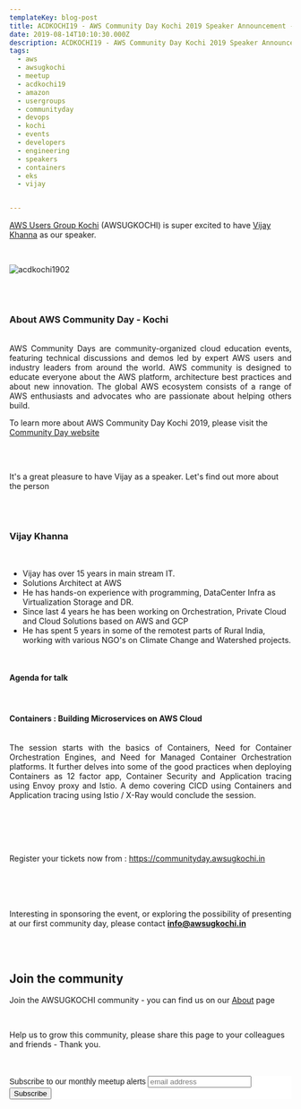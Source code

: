 ```yaml
---
templateKey: blog-post
title: ACDKOCHI19 - AWS Community Day Kochi 2019 Speaker Announcement - Vijay Khanna 
date: 2019-08-14T10:10:30.000Z
description: ACDKOCHI19 - AWS Community Day Kochi 2019 Speaker Announcement -  Vijay Khanna
tags:
  - aws
  - awsugkochi
  - meetup
  - acdkochi19
  - amazon
  - usergroups
  - communityday
  - devops
  - kochi
  - events
  - developers
  - engineering
  - speakers
  - containers
  - eks
  - vijay


---
```


[AWS Users Group Kochi](https://awsugkochi.in) (AWSUGKOCHI) is super excited to have [Vijay Khanna](https://www.linkedin.com/in/vijay-khanna/) as our speaker.

<br>

![acdkochi1902](/img/awsugkochi-acdkochi19-speaker-vijay.png)


<br> 
<br>

<h3> About AWS Community Day - Kochi </h3>

<br>
<div style="text-align: justify">
AWS Community Days are community-organized cloud education events, featuring technical discussions and demos led by expert AWS users and industry leaders from around the world. AWS community is designed to educate everyone about the AWS platform, architecture best practices and about new innovation. The global AWS ecosystem consists of a range of AWS enthusiasts and advocates who are passionate about helping others build.
</div>

To learn more about AWS Community Day Kochi 2019, please visit the [Community Day website](https://communityday.awsugkochi.in)


<br> <br> 

It's a great pleasure to have Vijay as a speaker. Let's find out more about the person

<br> <br> 

<h3> Vijay Khanna </h3>

<br>


- Vijay has over 15 years in main stream IT. 
- Solutions Architect at AWS 
- He has hands-on experience with programming, DataCenter Infra as Virtualization Storage and DR. 
- Since last 4 years he has been working on Orchestration, Private Cloud and Cloud Solutions based on AWS and GCP
- He has spent 5 years in some of the remotest parts of Rural India, working with various NGO's on Climate Change and Watershed projects.

<br>

<h4> Agenda for talk </h4>
<br>
<h4>  Containers : Building Microservices on AWS Cloud </h4>
<br>

<div style="text-align: justify">
The session starts with the basics of Containers, Need for Container Orchestration Engines, and Need for Managed Container Orchestration platforms. It further delves into some of the good practices when deploying Containers as 12 factor app, Container Security and Application tracing using Envoy proxy and Istio. A demo covering CICD using Containers and  Application tracing using Istio / X-Ray would conclude the session. 
</div>



<br> <br> <br> <br>

Register your tickets now from : https://communityday.awsugkochi.in

<br> <br> <br> <br>
Interesting in sponsoring the event, or exploring the possibility of presenting at our first community day, please contact **info@awsugkochi.in**


<br> <br>

## Join the community

Join the AWSUGKOCHI community - you can find us on our [About](https://awsugkochi.in/about) page

<br> 

Help us to grow this community, please share this page to your colleagues and friends - Thank you.

<br>
<br>

<!-- Begin Mailchimp Signup Form -->
<link href="//cdn-images.mailchimp.com/embedcode/slim-10_7.css" rel="stylesheet" type="text/css">
<style type="text/css">
	#mc_embed_signup{background:#fff; clear:left; font:14px Helvetica,Arial,sans-serif; }
	/* Add your own Mailchimp form style overrides in your site stylesheet or in this style block.
	   We recommend moving this block and the preceding CSS link to the HEAD of your HTML file. */
</style>
<div id="mc_embed_signup">
<form action="https://awsugkochi.us20.list-manage.com/subscribe/post?u=b4c4469413422365d2a2e5cf6&amp;id=d4837b9a16" method="post" id="mc-embedded-subscribe-form" name="mc-embedded-subscribe-form" class="validate" target="_blank" novalidate>
    <div id="mc_embed_signup_scroll">
	<label for="mce-EMAIL">Subscribe to our monthly meetup alerts</label>
	<input type="email" value="" name="EMAIL" class="email" id="mce-EMAIL" placeholder="email address" required>
    <!-- real people should not fill this in and expect good things - do not remove this or risk form bot signups-->
    <div style="position: absolute; left: -5000px;" aria-hidden="true"><input type="text" name="b_b4c4469413422365d2a2e5cf6_d4837b9a16" tabindex="-1" value=""></div>
    <div class="clear"><input type="submit" value="Subscribe" name="subscribe" id="mc-embedded-subscribe" class="button"></div>
    </div>
</form>
</div>

<!--End mc_embed_signup-->
